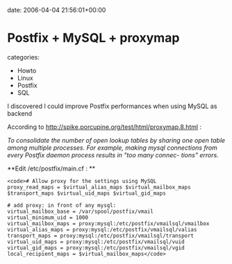 


date: 2006-04-04 21:56:01+00:00


# Postfix + MySQL + proxymap

categories:
- Howto
- Linux
- Postfix
- SQL


I discovered I could improve Postfix performances when using MySQL as backend

According to http://spike.porcupine.org/test/html/proxymap.8.html :

_To consolidate the number of open lookup tables  by
sharing  one  open  table among multiple processes.
For example, making mysql  connections  from  every
Postfix daemon process results in "too many connec-
tions" errors._

**Edit /etc/postfix/main.cf : **

    
    <code># Allow proxy for the settings using MySQL
    proxy_read_maps = $virtual_alias_maps $virtual_mailbox_maps $transport_maps $virtual_uid_maps $virtual_gid_maps
    
    # add proxy: in front of any mysql: 
    virtual_mailbox_base = /var/spool/postfix/vmail
    virtual_minimum_uid = 1000
    virtual_mailbox_maps = proxy:mysql:/etc/postfix/vmailsql/vmailbox
    virtual_alias_maps = proxy:mysql:/etc/postfix/vmailsql/valias
    transport_maps = proxy:mysql:/etc/postfix/vmailsql/transport
    virtual_uid_maps = proxy:mysql:/etc/postfix/vmailsql/vuid
    virtual_gid_maps = proxy:mysql:/etc/postfix/vmailsql/vgid
    local_recipient_maps = $virtual_mailbox_maps</code>
